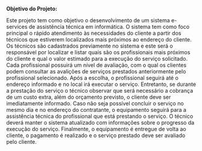 ******Objetivo do Projeto:******

Este projeto tem como objetivo o desenvolvimento de um sistema e-services de assistência técnica em informática. O sistema tem como foco principal o rápido atendimento às necessidades do cliente a partir dos técnicos que estiverem localizados mais próximos ao endereço do cliente. 
	Os técnicos são cadastrados previamente no sistema e este será o responsável por localizar e listar quais são os profissionais mais próximos do cliente e qual o valor estimado para a execução do serviço solicitado. Cada profissional possuirá um nível de avaliação, com o qual os clientes podem consultar as avalições de serviços prestados anteriormente pelo profissional selecionado. Após a escolha, o profissional seguirá até o endereço informado e no local irá executar o serviço. Entretanto, se durante a prestação do serviço o técnico observar que será necessário a cobrança de um custo extra, além do orçamento previsto, o cliente deve ser imediatamente informado. Caso não seja possível concluir o serviço no mesmo dia e no endereço do contratante, o equipamento seguirá para a assistência técnica do profissional que está prestando o serviço. O técnico deverá manter o sistema atualizado com informações sobre o progresso da execução do serviço. Finalmente, o equipamento é entregue de volta ao cliente, o pagamento é realizado e o serviço prestado deve ser avaliado pelo cliente.
